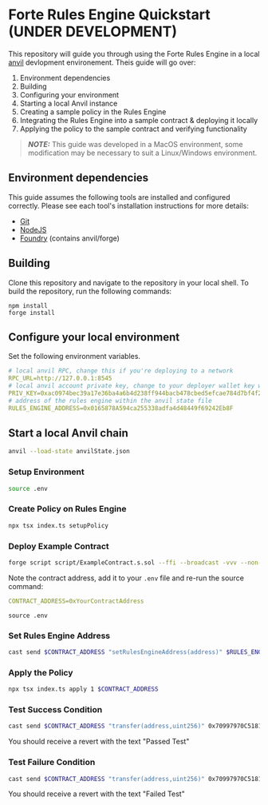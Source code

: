 # Forte Rules Engine Quickstart (UNDER DEVELOPMENT)

This repository will guide you through using the Forte Rules Engine in a local [anvil](https://book.getfoundry.sh/anvil/) devlopment environement. Theis guide will go over:

1. Environment dependencies
2. Building
3. Configuring your environment
4. Starting a local Anvil instance
5. Creating a sample policy in the Rules Engine
6. Integrating the Rules Engine into a sample contract & deploying it locally
7. Applying the policy to the sample contract and verifying functionality

> **_NOTE:_** This guide was developed in a MacOS environment, some modification may be necessary to suit a Linux/Windows environment.

## Environment dependencies

This guide assumes the following tools are installed and configured correctly. Please see each tool's installation instructions for more details:

- [Git](https://git-scm.com/)
- [NodeJS](https://nodejs.org/)
- [Foundry](https://book.getfoundry.sh/getting-started/installation) (contains anvil/forge)

## Building

Clone this repository and navigate to the repository in your local shell. To build the repository, run the following commands:

```shell
npm install
forge install
```

## Configure your local environment
Set the following environment variables. 
```yaml
# local anvil RPC, change this if you're deploying to a network
RPC_URL=http://127.0.0.1:8545
# local anvil account private key, change to your deployer wallet key when using a live network
PRIV_KEY=0xac0974bec39a17e36ba4a6b4d238ff944bacb478cbed5efcae784d7bf4f2ff80
# address of the rules engine within the anvil state file
RULES_ENGINE_ADDRESS=0x0165878A594ca255338adfa4d48449f69242Eb8F
```

## Start a local Anvil chain

```bash
anvil --load-state anvilState.json
```

### Setup Environment

```bash
source .env
```

### Create Policy on Rules Engine

```bash
npx tsx index.ts setupPolicy
```

### Deploy Example Contract

```bash
forge script script/ExampleContract.s.sol --ffi --broadcast -vvv --non-interactive --rpc-url $RPC_URL --private-key $PRIV_KEY
```

Note the contract address, add it to your `.env` file and re-run the source command:

```yaml
CONTRACT_ADDRESS=0xYourContractAddress
```

```
source .env
```

### Set Rules Engine Address

```bash
cast send $CONTRACT_ADDRESS "setRulesEngineAddress(address)" $RULES_ENGINE_ADDRESS --rpc-url $RPC_URL --private-key $PRIV_KEY
```

### Apply the Policy

```bash
npx tsx index.ts apply 1 $CONTRACT_ADDRESS
```

### Test Success Condition

```bash
cast send $CONTRACT_ADDRESS "transfer(address,uint256)" 0x70997970C51812dc3A010C7d01b50e0d17dc79C8 10001 --rpc-url $RPC_URL --private-key $PRIV_KEY
```

You should receive a revert with the text "Passed Test"

### Test Failure Condition

```bash
cast send $CONTRACT_ADDRESS "transfer(address,uint256)" 0x70997970C51812dc3A010C7d01b50e0d17dc79C8 9999 --rpc-url $RPC_URL --private-key $PRIV_KEY
```

You should receive a revert with the text "Failed Test"
